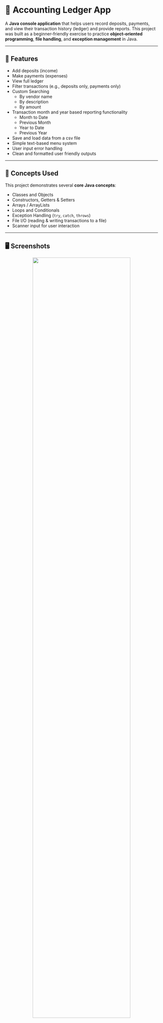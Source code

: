 
# 🧾 Accounting Ledger App

A **Java console application** that helps users record deposits, payments, and view their transaction history (ledger) and provide reports.
This project was built as a beginner-friendly exercise to practice **object-oriented programming**, **file handling**, and **exception management** in Java.

---

## 🚀 Features

* Add deposits (income)
* Make payments (expenses)
* View full ledger
* Filter transactions (e.g., deposits only, payments only)
* Custom Searching
  * By vendor name
  * By description
  * By amount
* Transaction month and year based reporting functionality
  * Month to Date
  * Previous Month
  * Year to Date
  * Previous Year
* Save and load data from a csv file
* Simple text-based menu system
* User input error handling
* Clean and formatted user friendly outputs

---

## 🧠 Concepts Used

This project demonstrates several **core Java concepts**:

* Classes and Objects
* Constructors, Getters & Setters
* Arrays / ArrayLists
* Loops and Conditionals
* Exception Handling (`try`, `catch`, `throws`)
* File I/O (reading & writing transactions to a file)
* Scanner input for user interaction

---
## 🖥️ Screenshots

<p align="center">
  <img src="screenshots/mainmenu.png" width="80%"/>
</p>
<p align="center">
  <img src="screenshots/ledgermenu.png" width="80%"/>
</p>
<p align="center">
  <img src="screenshots/reportsmenu.png" width="80%"/>
</p>
<p align="center">
  <img src="screenshots/summary.png" width="80%"/>
</p>
<p align="center">
  <img src="screenshots/list.png" width="80%"/>
</p>



## 🧩 Code Snippets

### 👇 A robust customSearching method that uses selected filter and user input to desplay output.
```java public static void customSearch(String searchBy, String input){
        File ledger = new File("transactions.csv");

        try(BufferedReader reader = new BufferedReader(new FileReader(ledger))){
            String line;
            while((line = reader.readLine()) != null){
                String[] sections = Tools.transactionSplitter(line);

                if(sections[4].equalsIgnoreCase("amount")){
                    Tools.headerFormatter();
                    continue;
                }

                Transaction t = createTransactionObject(line);

                switch (searchBy){
                    case "vendor":{
                        if(sections[3].toLowerCase().contains(input.toLowerCase())){
                            t.printFormatter();
                        }
                        break;
                    }
                    case "description":{
                        if(sections[2].toLowerCase().contains(input.toLowerCase())){
                            t.printFormatter();
                        }
                        break;
                    }
                    case "amount":{
                        double amount = Double.parseDouble(sections[4]);
                        if(Math.abs(amount) == Math.abs(Double.parseDouble(input))){
                            t.printFormatter();
                        }
                        break;
                    }
                    default:
                        System.out.println("No matching record found.");
                        break;
                }
            }
            System.out.println("-----------------------------------------------------------------------");

            Tools.enterToContinue();
            Menu.reportsMenu();
        }catch (IOException e){
            System.out.println("Error reading file." + e.getMessage());
        }
    }

## 🛠️ How to Run

### 1. Clone the repository

```bash
git clone https://github.com/iBel251/Accounting-Ledger-App.git
```

### 2. Open in your IDE

Open the folder in **IntelliJ IDEA**, **VS Code**, or any Java IDE.

### 3. Compile and run
Navigate to Main.java in src/main/java/com.capstone directory and run the program

---

## 💾 File Handling

All transactions are saved to a local text file (e.g., `transactions.txt`) so that data is **retained between sessions**.

---

## 📂 Project Structure

```
Accounting-Ledger-App/
│
├── src/
│   └── main/java/capstone/
│       ├── Main.java
│       ├── Menu.java
│       ├── Services.java
│       ├── Transaction.java
│       ├── StringFormatter.java
│       ├── Tools.java
│       └── Validators.java
│
└── transactions.txt
```

---

## 🎯 Future Improvements

* Implement sorting and filtering by date
* Include balance summaries
* Build a GUI
* Improve file structure or switch to JSON storage
* Export filtered list into CSV and Excel files

---

## 👨‍💻 Author

**Imran Ahmed**
Java Developer | Passionate about learning clean and structured coding.

---
